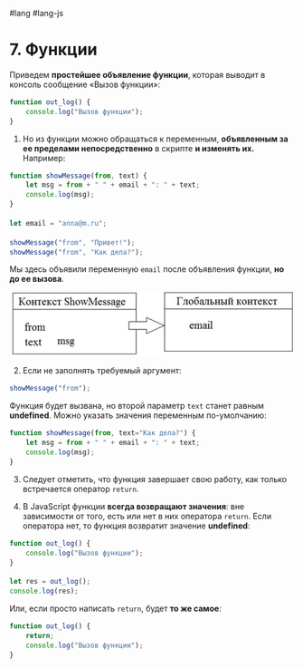 #lang #lang-js 

# 7. Функции

Приведем **простейшее объявление функции**, которая выводит в консоль сообщение «Вызов функции»:

```javascript
function out_log() {
    console.log("Вызов функции");
}
```

1. Но из функции можно обращаться к переменным, **объявленным за ее пределами непосредственно** в скрипте **и изменять их.** Например:

```javascript
function showMessage(from, text) {
    let msg = from + " " + email + ": " + text;
    console.log(msg);
}

let email = "anna@m.ru";

showMessage("from", "Привет!");
showMessage("from", "Как дела?");
```

Мы здесь объявили переменную `email` после объявления функции, **но до ее вызова**.

![Изображение](heap/_files/js/Pasted%20image%2020241001210935.png)

2. Если не заполнять требуемый аргумент:

```javascript
showMessage("from");
```

Функция будет вызвана, но второй параметр `text` станет равным **undefined**. Можно указать значения переменным по-умолчанию:

```javascript
function showMessage(from, text="Как дела?") {
    let msg = from + " " + email + ": " + text;
    console.log(msg);
}
```

3. Следует отметить, что функция завершает свою работу, как только встречается оператор `return`.

4. В JavaScript функции **всегда возвращают значения**: вне зависимости от того, есть или нет в них оператора `return`. Если оператора нет, то функция возвратит значение **undefined**:

```javascript
function out_log() {
    console.log("Вызов функции");
}

let res = out_log();
console.log(res);
```

Или, если просто написать `return`, будет **то же самое**:

```javascript
function out_log() {
    return;
    console.log("Вызов функции");
}
```
